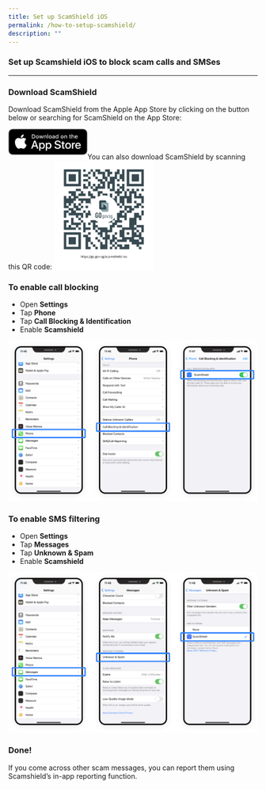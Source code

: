 ```yaml
---
title: Set up ScamShield iOS
permalink: /how-to-setup-scamshield/
description: ""
---
```



### Set up Scamshield iOS to block scam calls and SMSes
---
### Download ScamShield 
Download ScamShield from the Apple App Store by clicking on the button below or searching for ScamShield on the App Store:
 
<a href="https://apps.apple.com/sg/app/scamshield/id1497144087" alt="Apple App Store link"><img src="/images/applestore.png" style="width:160px;float:left" /></a><br> 

<br>
You can also download ScamShield by scanning this QR code:
<img src="/images/ss-ios.png" style="width:40%">

### To enable call blocking
*  Open **Settings**
*  Tap **Phone**
*  Tap **Call Blocking & Identification**
*  Enable **Scamshield**

![](/images/setup-guide1.png)


### To enable SMS filtering
* Open **Settings**
* Tap **Messages**
* Tap **Unknown & Spam**
* Enable **Scamshield**

![](/images/setup-guide2.png)

### Done!
If you come across other scam messages, you can report them using Scamshield’s in-app reporting function.